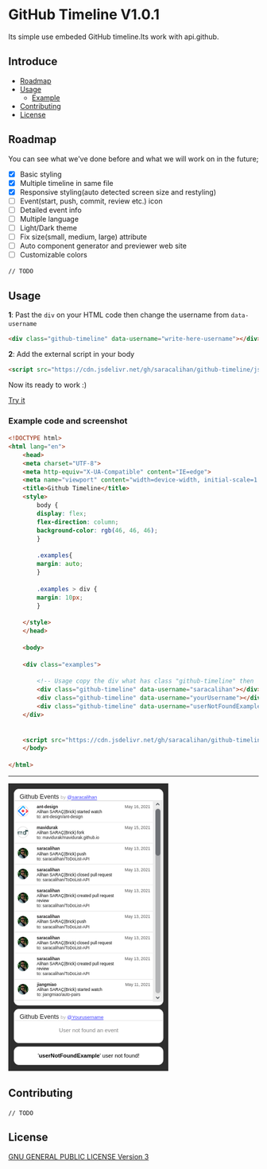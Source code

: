 # GitHub Timeline V1.0.1
Its simple use embeded GitHub timeline.Its work with api.github.

## Introduce
+ [Roadmap](#roadmap)
+ [Usage](#usage)
  + [Example](#example-code-and-screen-shot) 
+ [Contributing](#contributing)
+ [License](#license)

## Roadmap
You can see what we've done before and what we will work on in the future;

- [x] Basic styling
- [x] Multiple timeline in same file
- [x] Responsive styling(auto detected screen size and restyling)
- [ ] Event(start, push, commit, review etc.) icon
- [ ] Detailed event info
- [ ] Multiple language
- [ ] Light/Dark theme
- [ ] Fix size(small, medium, large) attribute
- [ ] Auto component generator and previewer web site
- [ ] Customizable colors

`// TODO`

## Usage
**1**: Past the `div` on your HTML code then change the username from `data-username`
```html
<div class="github-timeline" data-username="write-here-username"></div>
```

**2**: Add the external script in your body
```html
<script src="https://cdn.jsdelivr.net/gh/saracalihan/github-timeline/js/scripts.min.js"></script>
```

Now its ready to work :)

[Try it](https://codepen.io/saracalihan/pen/vYxxMjg)

### Example code and screenshot
```html
<!DOCTYPE html>
<html lang="en">
    <head>
    <meta charset="UTF-8">
    <meta http-equiv="X-UA-Compatible" content="IE=edge">
    <meta name="viewport" content="width=device-width, initial-scale=1.0">
    <title>Github Timeline</title>
    <style>
        body {
        display: flex;
        flex-direction: column;
        background-color: rgb(46, 46, 46);
        }

        .examples{
        margin: auto;
        }

        .examples > div {
        margin: 10px;
        }

    </style>
    </head>

    <body>

    <div class="examples">

        <!-- Usage copy the div what has class "github-timeline" then  -->
        <div class="github-timeline" data-username="saracalihan"></div>
        <div class="github-timeline" data-username="yourUsername"></div>
        <div class="github-timeline" data-username="userNotFoundExample"></div>
    </div>


    <script src="https://cdn.jsdelivr.net/gh/saracalihan/github-timeline/js/scripts.min.js"></script>
    </body>

</html>
```

---

![Example Code](./images/example.png)

## Contributing
`// TODO`
## License
[GNU GENERAL PUBLIC LICENSE Version 3](LICENSE)
